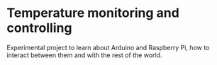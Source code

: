 # Temperature monitoring and controlling
Experimental project to learn about Arduino and Raspberry Pi, how to interact between them and with the rest of the world.
